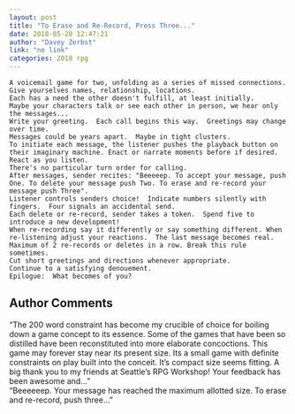 ```yaml
---
layout: post
title: "To Erase and Re-Record, Press Three..."
date: 2018-05-28 12:47:21
author: "Davey Zerbst"
link: "no link"
categories: 2018 rpg
---
```

```
A voicemail game for two, unfolding as a series of missed connections.
Give yourselves names, relationship, locations. 
Each has a need the other doesn't fulfill, at least initially.
Maybe your characters talk or see each other in person, we hear only the messages...
Write your greeting.  Each call begins this way.  Greetings may change over time.
Messages could be years apart.  Maybe in tight clusters. 
To initiate each message, the listener pushes the playback button on their imaginary machine. Enact or narrate moments before if desired.  React as you listen.  
There's no particular turn order for calling. 
After messages, sender recites: "Beeeeep. To accept your message, push One. To delete your message push Two. To erase and re-record your message push Three".  
Listener controls senders choice!  Indicate numbers silently with fingers.  Four signals an accidental send. 
Each delete or re-record, sender takes a token.  Spend five to introduce a new development!
When re-recording say it differently or say something different. When re-listening adjust your reactions.  The last message becomes real.  
Maximum of 2 re-records or deletes in a row. Break this rule sometimes. 
Cut short greetings and directions whenever appropriate. 
Continue to a satisfying denouement.  
Epilogue:  What becomes of you?

```
## Author Comments 

“The 200 word constraint has become my crucible of choice for boiling down a game concept to its essence.  Some of the games that have been so distilled have been reconstituted into more elaborate concoctions.  This game may forever stay near its present size.  Its a small game with definite constraints on play built into the conceit. It’s compact size seems fitting.  A big thank you to my friends at Seattle’s RPG Workshop!  Your feedback has been awesome and...”  
“Beeeeeep. Your message has reached the maximum allotted size. To erase and re-record, push three...”
